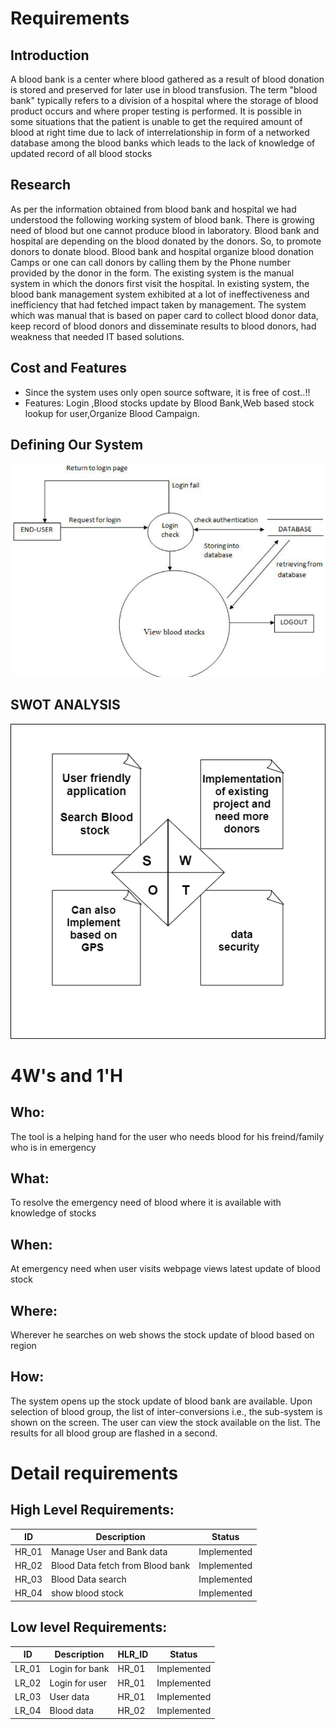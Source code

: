 # Requirements
## Introduction
 A blood bank is a center where blood gathered as a result of blood donation is stored and preserved for later use in blood transfusion. The term "blood bank" typically refers to a division of a hospital where the storage of blood product occurs and where proper testing is performed. It is possible in some situations that the patient is unable to get the required amount of blood at right time due to lack of interrelationship in form of a networked database among the blood banks which leads to the lack of knowledge of updated record of all blood stocks

## Research
As per the information obtained from blood bank and hospital we had understood the following working system of blood bank. There is growing need of blood but one cannot produce blood in laboratory. Blood bank and hospital are depending on the blood donated by the donors. So, to promote donors to donate blood. Blood bank and hospital organize blood donation Camps or one can call donors by calling them by the Phone number provided by the donor in the form. The existing system is the manual system in which the donors first visit the hospital. In existing system, the blood bank management system exhibited at a lot of ineffectiveness and inefficiency that had fetched impact taken by management. The system which was manual that is based on paper card to collect blood donor data, keep record of blood donors and disseminate results to blood donors, had weakness that needed IT based solutions.
## Cost and Features
- Since the system uses only open source software, it is free of cost..!!
- Features: Login ,Blood stocks update by Blood Bank,Web based stock lookup for user,Organize Blood Campaign.

## Defining Our System
![System-Diagram](https://github.com/nithinramesh67/SDLC_Blood/blob/main/1_Requirements/c.PNG)
## SWOT ANALYSIS
![System-Diagram](https://github.com/nithinramesh67/SDLC_Blood/blob/main/1_Requirements/swot.png)

# 4W&#39;s and 1&#39;H

## Who:

The tool is a helping hand for the user who needs blood for his freind/family who is in emergency

## What:

To resolve the emergency need of blood where it is available with knowledge of stocks

## When:

At emergency need when user visits webpage views latest update of blood stock

## Where:

Wherever he searches on web shows the stock update of blood based on region

## How:
The system opens up the stock update of blood bank are available. Upon selection of blood group, the list of inter-conversions i.e., the sub-system is shown on the screen. The user can view the stock available on the list.  The results for all blood group are flashed in a second.


# Detail requirements
## High Level Requirements:
|      ID          |Description                          |Status                         |
|----------------|-------------------------------|-----------------------------|
|HR_01|Manage User and Bank data |Implemented|
|HR_02|Blood Data fetch from Blood bank |Implemented
|HR_03|Blood Data search |Implemented|
|HR_04|show blood stock |Implemented|




##  Low level Requirements:
|      ID          |Description                          |  HLR_ID  |Status               |
|----------------|-------------------------------|----------|-----------------------------|
|LR_01|Login for bank|HR_01|Implemented|
|LR_02|Login for user|HR_01|Implemented|
|LR_03|User data|HR_01|Implemented|
|LR_04|Blood data|HR_02|Implemented|

